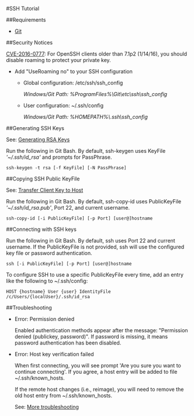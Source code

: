 #SSH Tutorial

##Requirements
* [Git](http://www.git-scm.com/download/win)

##Security Notices

[CVE-2016-0777](https://www.qualys.com/2016/01/14/cve-2016-0777-cve-2016-0778/openssh-cve-2016-0777-cve-2016-0778.txt): For OpenSSH clients older than 7.1p2 (1/14/16), you should disable roaming to protect your private key.

  * Add "UseRoaming no" to your SSH configuration
  
    * Global configuration: /etc/ssh/ssh_config
    
      *Windows/Git Path: %ProgramFiles%\Git\etc\ssh\ssh_config*
    
    * User configuration: ~/.ssh/config
    
      *Windows/Git Path: %HOMEPATH%\\.ssh\ssh_config*
      
##Generating SSH Keys

See: [Generating RSA Keys](https://help.ubuntu.com/community/SSH/OpenSSH/Keys#Generating_RSA_Keys)

Run the following in Git Bash. By default, ssh-keygen uses KeyFile *'~/.ssh/id_rsa'* and prompts for PassPhrase.

`ssh-keygen -t rsa [-f KeyFile] [-N PassPhrase]`

##Copying SSH Public KeyFile

See: [Transfer Client Key to Host](https://help.ubuntu.com/community/SSH/OpenSSH/Keys#Transfer_Client_Key_to_Host)

Run the following in Git Bash. By default, ssh-copy-id uses PublicKeyFile *'~/.ssh/id_rsa.pub'*, Port 22, and current username.

`ssh-copy-id [-i PublicKeyFile] [-p Port] [user@]hostname`

##Connecting with SSH keys

Run the following in Git Bash. By default, ssh uses Port 22 and current username. If the PublicKeyFile is not provided, ssh will use the configured key file or password authentication.

`ssh [-i PublicKeyFile] [-p Port] [user@]hostname`

To configure SSH to use a specific PublicKeyFile every time, add an entry like the following to ~/.ssh/config:

`
HOST {hostname}
    User {user}
    IdentityFile /c/Users/{localUser}/.ssh/id_rsa
`

##Troubleshooting

* Error: Permission denied

  Enabled authentication methods appear after the message: "Permission denied (publickey, password)". If password is missing, it means password authentication has been disabled.

* Error: Host key verification failed

  When first connecting, you will see prompt 'Are you sure you want to continue connecting'. If you agree, a host entry will be added to file ~/.ssh/known_hosts.

  If the remote host changes (i.e., reimage), you will need to remove the old host entry from ~/.ssh/known_hosts.

  See: [More troubleshooting](https://help.ubuntu.com/community/SSH/OpenSSH/Keys#Troubleshooting)